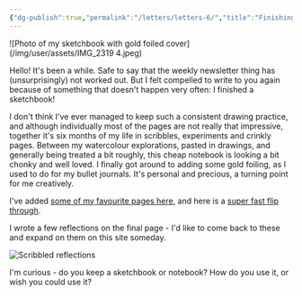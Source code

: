 ```yaml
---
{"dg-publish":true,"permalink":"/letters/letters-6/","title":"Finishing a sketchbook","tags":["letters"],"noteIcon":"","created":"2023-08-15"}
---
```



![Photo of my sketchbook with gold foiled cover](/img/user/assets/IMG_2319 4.jpeg)

Hello! It's been a while. Safe to say that the weekly newsletter thing has (unsurprisingly) not worked out. But I felt compelled to write to you again because of something that doesn't happen very often: I finished a sketchbook!

I don't think I've ever managed to keep such a consistent drawing practice, and although individually most of the pages are not really that impressive, together it's six months of my life in scribbles, experiments and crinkly pages. Between my watercolour explorations, pasted in drawings, and generally being treated a bit roughly, this cheap notebook is looking a bit chonky and well loved. I finally got around to adding some gold foiling, as I used to do for my bullet journals. It's personal and precious, a turning point for me creatively.

I've added [some of my favourite pages here](Sketchbook%201.md), and here is a [super fast flip through](https://www.instagram.com/p/CvFOqgLMdL6/).

I wrote a few reflections on the final page - I'd like to come back to these and expand on them on this site someday.

![Scribbled reflections](/img/user/assets/IMG_3788.jpeg)

I'm curious - do you keep a sketchbook or notebook? How do you use it, or wish you could use it?